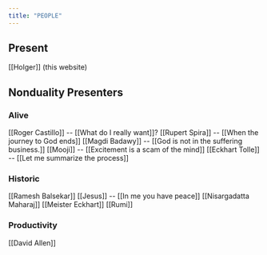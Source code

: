 ```yaml
---
title: "PEOPLE"
---
```

## Present
[[Holger]] (this website)


## Nonduality Presenters
### Alive
[[Roger Castillo]] -- [[What do I really want]]?
[[Rupert Spira]] -- [[When the journey to God ends]]
[[Magdi Badawy]]  -- [[God is not in the suffering business.]]
[[Mooji]] -- [[Excitement is a scam of the mind]]
[[Eckhart Tolle]]  -- [[Let me summarize the process]]

  
### Historic
[[Ramesh Balsekar]]
[[Jesus]] -- [[In me you have peace]]
[[Nisargadatta Maharaj]]
[[Meister Eckhart]]
[[Rumi]]


### Productivity
[[David Allen]] 